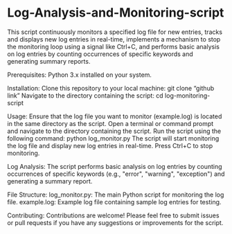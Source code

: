# Log-Analysis-and-Monitoring-script

This script continuously monitors a specified log file for new entries, tracks and displays new log entries in real-time, implements a mechanism to stop the monitoring loop using a signal like Ctrl+C, and performs basic analysis on log entries by counting occurrences of specific keywords and generating summary reports.

Prerequisites:
Python 3.x installed on your system.

Installation:
Clone this repository to your local machine: git clone “github link”
Navigate to the directory containing the script: cd log-monitoring-script

Usage:
Ensure that the log file you want to monitor (example.log) is located in the same directory as the script.
Open a terminal or command prompt and navigate to the directory containing the script.
Run the script using the following command: python log_monitor.py
The script will start monitoring the log file and display new log entries in real-time. Press Ctrl+C to stop monitoring.

Log Analysis:
The script performs basic analysis on log entries by counting occurrences of specific keywords (e.g., "error", "warning", "exception") and generating a summary report.

File Structure:
log_monitor.py: The main Python script for monitoring the log file.
example.log: Example log file containing sample log entries for testing.

Contributing:
Contributions are welcome! Please feel free to submit issues or pull requests if you have any suggestions or improvements for the script.
